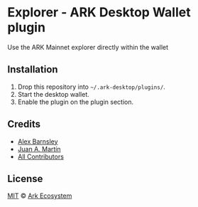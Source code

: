 # Explorer - ARK Desktop Wallet plugin
Use the ARK Mainnet explorer directly within the wallet

## Installation

 1. Drop this repository into `~/.ark-desktop/plugins/`.
 2. Start the desktop wallet.
 3. Enable the plugin on the plugin section.

## Credits

- [Alex Barnsley](https://github.com/alexbarnsley)
- [Juan A. Martín](https://github.com/j-a-m-l)
- [All Contributors](../../contributors)

## License

[MIT](LICENSE) © [Ark Ecosystem](https://ark.io/)
